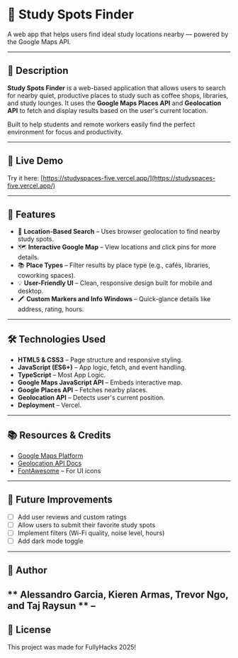 # 📍 Study Spots Finder

A web app that helps users find ideal study locations nearby — powered by the Google Maps API.


---

## 🧠 Description

**Study Spots Finder** is a web-based application that allows users to search for nearby quiet, productive places to study such as coffee shops, libraries, and study lounges. It uses the **Google Maps Places API** and **Geolocation API** to fetch and display results based on the user's current location.

Built to help students and remote workers easily find the perfect environment for focus and productivity.

---

## 🚀 Live Demo

Try it here: [https://studyspaces-five.vercel.app/](https://studyspaces-five.vercel.app/)

---

## 🔑 Features

- 📍 **Location-Based Search** – Uses browser geolocation to find nearby study spots.
- 🗺️ **Interactive Google Map** – View locations and click pins for more details.
- 📚 **Place Types** – Filter results by place type (e.g., cafés, libraries, coworking spaces).
- 💡 **User-Friendly UI** – Clean, responsive design built for mobile and desktop.
- 🖍️ **Custom Markers and Info Windows** – Quick-glance details like address, rating, hours.

---

## 🛠 Technologies Used

- **HTML5 & CSS3** – Page structure and responsive styling.
- **JavaScript (ES6+)** – App logic, fetch, and event handling.
- **TypeScript** – Most App Logic.
- **Google Maps JavaScript API** – Embeds interactive map.
- **Google Places API** – Fetches nearby places.
- **Geolocation API** – Detects user's current position.
- **Deployment** – Vercel.

---

## 📚 Resources & Credits

- [Google Maps Platform](https://developers.google.com/maps)
- [Geolocation API Docs](https://developer.mozilla.org/en-US/docs/Web/API/Geolocation_API)
- [FontAwesome](https://fontawesome.com/) – For UI icons

---

## 💭 Future Improvements

- [ ] Add user reviews and custom ratings
- [ ] Allow users to submit their favorite study spots
- [ ] Implement filters (Wi-Fi quality, noise level, hours)
- [ ] Add dark mode toggle

---

## 👤 Author

** Alessandro Garcia, Kieren Armas, Trevor Ngo, and Taj Raysun ** – 
---
## 📄 License
This project was made for FullyHacks 2025!
